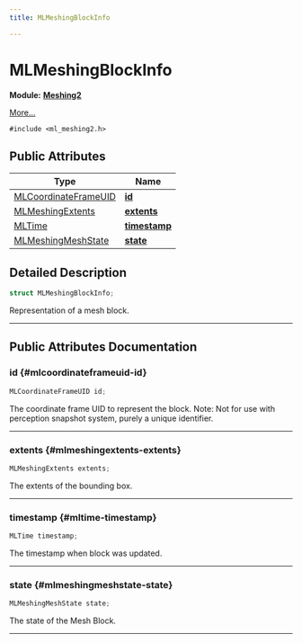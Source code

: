 ```yaml
---
title: MLMeshingBlockInfo

---
```


# MLMeshingBlockInfo

**Module:** **[Meshing2](/versioned_docs/version-31-Aug-2023/api-ref/api/Modules/group___meshing2/group___meshing2.md)**



 [More...](#detailed-description)


`#include <ml_meshing2.h>`

## Public Attributes

| Type           | Name           |
| -------------- | -------------- |
| [MLCoordinateFrameUID](/versioned_docs/version-31-Aug-2023/api-ref/api/Modules/group___perception/struct_m_l_coordinate_frame_u_i_d.md) | **[id](/versioned_docs/version-31-Aug-2023/api-ref/api/Modules/group___meshing2/struct_m_l_meshing_block_info.md#mlcoordinateframeuid-id)**  |
| [MLMeshingExtents](/versioned_docs/version-31-Aug-2023/api-ref/api/Modules/group___meshing2/struct_m_l_meshing_extents.md) | **[extents](/versioned_docs/version-31-Aug-2023/api-ref/api/Modules/group___meshing2/struct_m_l_meshing_block_info.md#mlmeshingextents-extents)**  |
| [MLTime](/versioned_docs/version-31-Aug-2023/api-ref/api/Modules/group___common/group___common.md#int64-t-mltime) | **[timestamp](/versioned_docs/version-31-Aug-2023/api-ref/api/Modules/group___meshing2/struct_m_l_meshing_block_info.md#mltime-timestamp)**  |
| [MLMeshingMeshState](/versioned_docs/version-31-Aug-2023/api-ref/api/Modules/group___meshing2/group___meshing2.md#enums-mlmeshingmeshstate) | **[state](/versioned_docs/version-31-Aug-2023/api-ref/api/Modules/group___meshing2/struct_m_l_meshing_block_info.md#mlmeshingmeshstate-state)**  |

## Detailed Description

```cpp
struct MLMeshingBlockInfo;
```


Representation of a mesh block. 





-----------
## Public Attributes Documentation

### id {#mlcoordinateframeuid-id}

```cpp
MLCoordinateFrameUID id;
```


The coordinate frame UID to represent the block. Note: Not for use with perception snapshot system, purely a unique identifier. 





-----------

### extents {#mlmeshingextents-extents}

```cpp
MLMeshingExtents extents;
```


The extents of the bounding box. 





-----------

### timestamp {#mltime-timestamp}

```cpp
MLTime timestamp;
```


The timestamp when block was updated. 





-----------

### state {#mlmeshingmeshstate-state}

```cpp
MLMeshingMeshState state;
```


The state of the Mesh Block. 





-----------


